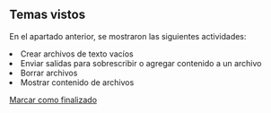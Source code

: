 ## Temas vistos

En el apartado anterior, se mostraron las siguientes actividades:
<li> Crear archivos de texto vacíos
<li> Enviar salidas para sobrescribir o agregar contenido a un archivo
<li> Borrar archivos
<li> Mostrar contenido de archivos

<a onclick="test()" href="https://fx-learning.mgait.services:8443/api/finish/basic-files" target="_parent" class="btn primary-btn">Marcar como finalizado</a>
